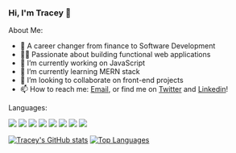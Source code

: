 ### Hi, I'm Tracey 👋


About Me:

- 🧮  A career changer from finance to Software Development 
- 👩‍💻 Passionate about building functional web applications 
- 🔭 I’m currently working on JavaScript
- 🌱 I’m currently learning MERN stack
- 👯 I’m looking to collaborate on front-end projects
- 📫 How to reach me: [Email](mailto:tran.tracey90@gmail.com), or find me on [Twitter](https://twitter.com/traceytdev) and [Linkedin](https://www.linkedin.com/in/tracey-t-b0693415b/)!


Languages:

![](https://img.shields.io/badge/-Git-F05032?logo=Git&logoColor=white&style=flat)
![](https://img.shields.io/badge/-Sass-CC6699?logo=Sass&logoColor=white&style=flat)
![](https://img.shields.io/badge/-Ruby-CC342D?logo=Ruby&logoColor=white&style=flat)
![](https://img.shields.io/badge/-JavaScript-F7DF1E?logo=JavaScript&logoColor=black&style=flat)
![](https://img.shields.io/badge/-ReactJS-61DAFB?logo=react&logoColor=black&style=flat)
![](https://img.shields.io/badge/-NodeJS-339933?logo=Node.js&logoColor=white&style=flat)
![](https://img.shields.io/badge/-MongoDB-47A248?logo=Node.js&logoColor=white&style=flat)
![](https://img.shields.io/badge/-PostgreSQL-336791?logo=PostgreSQL&logoColor=white&style=flat)


[![Tracey's GitHub stats](https://github-readme-stats.vercel.app/api?username=Trac3yTran&theme=algolia&show_icons=true)](https://github.com/Trac3yTran/github-readme-stats)
[![Top Languages](https://github-readme-stats.vercel.app/api/top-langs/?username=Trac3yTran&layout=compact&theme=algolia)](https://github.com/Trac3yTran/github-readme-stats)
